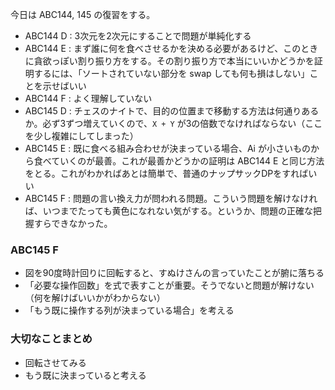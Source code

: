 今日は ABC144, 145 の復習をする。  

* ABC144 D : 3次元を2次元にすることで問題が単純化する
* ABC144 E : まず誰に何を食べさせるかを決める必要があるけど、このときに貪欲っぽい割り振り方をする。その割り振り方で本当にいいかどうかを証明するには、「ソートされていない部分を swap しても何も損はしない」ことを示せばいい
* ABC144 F : よく理解していない
* ABC145 D : チェスのナイトで、目的の位置まで移動する方法は何通りあるか。必ず3ずつ増えていくので、`X + Y` が3の倍数でなければならない（ここを少し複雑にしてしまった）
* ABC145 E : 既に食べる組み合わせが決まっている場合、Ai が小さいものから食べていくのが最善。これが最善かどうかの証明は ABC144 E と同じ方法をとる。これがわかればあとは簡単で、普通のナップサックDPをすればいい
* ABC145 F : 問題の言い換え力が問われる問題。こういう問題を解けなければ、いつまでたっても黄色になれない気がする。というか、問題の正確な把握すらできなかった。

### ABC145 F

* 図を90度時計回りに回転すると、すぬけさんの言っていたことが腑に落ちる
* 「必要な操作回数」を式で表すことが重要。そうでないと問題が解けない（何を解けばいいかがわからない）
* 「もう既に操作する列が決まっている場合」を考える

### 大切なことまとめ

* 回転させてみる
* もう既に決まっていると考える
